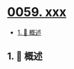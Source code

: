 # [0059. xxx](https://github.com/Tdahuyou/TNotes.leetcode/tree/main/notes/0059.%20xxx)

<!-- region:toc -->

- [1. 📝 概述](#1--概述)

<!-- endregion:toc -->

## 1. 📝 概述
